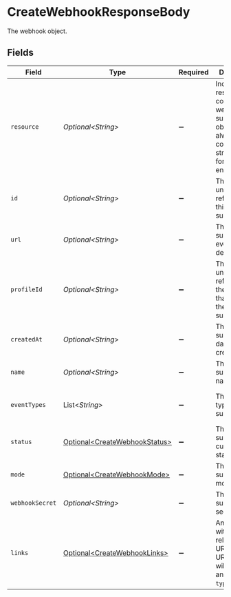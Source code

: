 # CreateWebhookResponseBody

The webhook object.


## Fields

| Field                                                                                                                      | Type                                                                                                                       | Required                                                                                                                   | Description                                                                                                                | Example                                                                                                                    |
| -------------------------------------------------------------------------------------------------------------------------- | -------------------------------------------------------------------------------------------------------------------------- | -------------------------------------------------------------------------------------------------------------------------- | -------------------------------------------------------------------------------------------------------------------------- | -------------------------------------------------------------------------------------------------------------------------- |
| `resource`                                                                                                                 | *Optional\<String>*                                                                                                        | :heavy_minus_sign:                                                                                                         | Indicates the response contains a webhook subscription object. Will always contain the string `webhook` for this endpoint. | webhook                                                                                                                    |
| `id`                                                                                                                       | *Optional\<String>*                                                                                                        | :heavy_minus_sign:                                                                                                         | The identifier uniquely referring to this subscription.                                                                    | hook_tNP6fpF9fLJpFWziRcgiH                                                                                                 |
| `url`                                                                                                                      | *Optional\<String>*                                                                                                        | :heavy_minus_sign:                                                                                                         | The subscription's events destination.                                                                                     | https://example.com/webhook-endpoint                                                                                       |
| `profileId`                                                                                                                | *Optional\<String>*                                                                                                        | :heavy_minus_sign:                                                                                                         | The identifier uniquely referring to the profile that created the subscription.                                            | pfl_YyoaNFjtHc                                                                                                             |
| `createdAt`                                                                                                                | *Optional\<String>*                                                                                                        | :heavy_minus_sign:                                                                                                         | The subscription's date time of creation.                                                                                  | 2023-01-01T12:00:00Z                                                                                                       |
| `name`                                                                                                                     | *Optional\<String>*                                                                                                        | :heavy_minus_sign:                                                                                                         | The subscription's name.                                                                                                   | Profile Updates Webhook                                                                                                    |
| `eventTypes`                                                                                                               | List\<*String*>                                                                                                            | :heavy_minus_sign:                                                                                                         | The events types that are subscribed.                                                                                      | [<br/>"sales-invoice.paid, sales-invoice.canceled"<br/>]                                                                   |
| `status`                                                                                                                   | [Optional\<CreateWebhookStatus>](../../models/operations/CreateWebhookStatus.md)                                           | :heavy_minus_sign:                                                                                                         | The subscription's current status.                                                                                         | enabled                                                                                                                    |
| `mode`                                                                                                                     | [Optional\<CreateWebhookMode>](../../models/operations/CreateWebhookMode.md)                                               | :heavy_minus_sign:                                                                                                         | The subscription's mode.                                                                                                   | live                                                                                                                       |
| `webhookSecret`                                                                                                            | *Optional\<String>*                                                                                                        | :heavy_minus_sign:                                                                                                         | The subscription's secret.                                                                                                 | secret                                                                                                                     |
| `links`                                                                                                                    | [Optional\<CreateWebhookLinks>](../../models/operations/CreateWebhookLinks.md)                                             | :heavy_minus_sign:                                                                                                         | An object with several relevant URLs. Every URL object will contain an `href` and a `type` field.                          |                                                                                                                            |